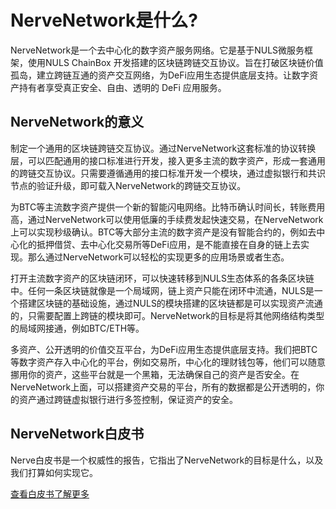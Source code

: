 # NerveNetwork是什么?

NerveNetwork是一个去中心化的数字资产服务网络。它是基于NULS微服务框架，使用NULS ChainBox 开发搭建的区块链跨链交互协议。旨在打破区块链价值孤岛，建立跨链互通的资产交互网络，为DeFi应用生态提供底层支持。让数字资产持有者享受真正安全、自由、透明的 DeFi 应用服务。

## NerveNetwork的意义
制定一个通用的区块链跨链交互协议。通过NerveNetwork这套标准的协议转换层，可以匹配通用的接口标准进行开发，接入更多主流的数字资产，形成一套通用的跨链交互协议。只需要遵循通用的接口标准开发一个模块，通过虚拟银行和共识节点的验证升级，即可载入NerveNetwork的跨链交互协议。
   
为BTC等主流数字资产提供一个新的智能闪电网络。比特币确认时间长，转账费用高，通过NerveNetwork可以使用低廉的手续费发起快速交易，在NerveNetwork上可以实现秒级确认。BTC等大部分主流的数字资产是没有智能合约的，例如去中心化的抵押借贷、去中心化交易所等DeFi应用，是不能直接在自身的链上去实现。那么通过NerveNetwork可以轻松的实现更多的应用场景或者生态。  
   
打开主流数字资产的区块链闭环，可以快速转移到NULS生态体系的各条区块链中。任何一条区块链就像是一个局域网，链上资产只能在闭环中流通，NULS是一个搭建区块链的基础设施，通过NULS的模块搭建的区块链都是可以实现资产流通的，只需要配置上跨链的模块即可。NerveNetwork的目标是将其他网络结构类型的局域网接通，例如BTC/ETH等。  
   
多资产、公开透明的价值交互平台，为DeFi应用生态提供底层支持。我们把BTC等数字资产存入中心化的平台，例如交易所，中心化的理财钱包等，他们可以随意挪用你的资产，这些平台就是一个黑箱，无法确保自己的资产是否安全。在NerveNetwork上面，可以搭建资产交易的平台，所有的数据都是公开透明的，你的资产通过跨链虚拟银行进行多签控制，保证资产的安全。  


## NerveNetwork白皮书
 Nerve白皮书是一个权威性的报告，它指出了NerveNetwork的目标是什么，以及我们打算如何实现它。

[查看白皮书了解更多](https://nerve-west.oss-us-west-1.aliyuncs.com/wp/Nerve_Whitepaper_ZH.pdf)
